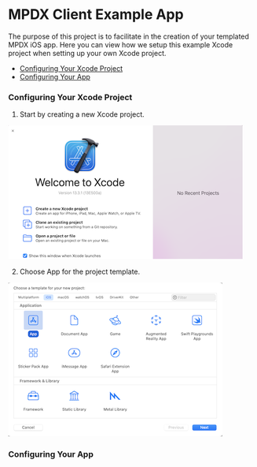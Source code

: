 MPDX Client Example App
=======================

The purpose of this project is to facilitate in the creation of your templated MPDX iOS app.  Here you can view how we setup this example Xcode project when setting up your own Xcode project.

- [Configuring Your Xcode Project](#configuring-your-xcode-project)
- [Configuring Your App](#configuring-your-app)

### Configuring Your Xcode Project

1. Start by creating a new Xcode project.

![alt text](ReadMeAssets/xcode-create-new-project.png)

2. Choose App for the project template.

![alt text](ReadMeAssets/xcode-choose-app-template.png)

### Configuring Your App
